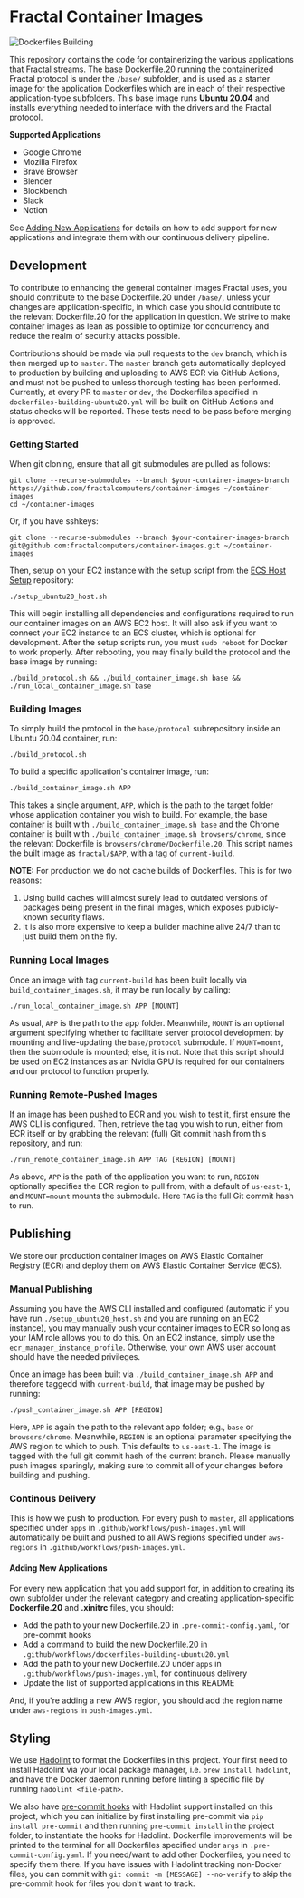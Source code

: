 # Fractal Container Images

![Dockerfiles Building](https://github.com/fractalcomputers/container-images/workflows/Dockerfiles%20Building/badge.svg)

This repository contains the code for containerizing the various applications that Fractal streams. The base Dockerfile.20 running the containerized Fractal protocol is under the `/base/` subfolder, and is used as a starter image for the application Dockerfiles which are in each of their respective application-type subfolders. This base image runs **Ubuntu 20.04** and installs everything needed to interface with the drivers and the Fractal protocol.

**Supported Applications**
- Google Chrome
- Mozilla Firefox
- Brave Browser
- Blender
- Blockbench
- Slack
- Notion

See [Adding New Applications](#Adding-New-Applications) for details on how to add support for new applications and integrate them with our continuous delivery pipeline.

## Development

To contribute to enhancing the general container images Fractal uses, you should contribute to the base Dockerfile.20 under `/base/`, unless your changes are application-specific, in which case you should contribute to the relevant Dockerfile.20 for the application in question. We strive to make container images as lean as possible to optimize for concurrency and reduce the realm of security attacks possible.

Contributions should be made via pull requests to the `dev` branch, which is then merged up to `master`. The `master` branch gets automatically deployed to production by building and uploading to AWS ECR via GitHub Actions, and must not be pushed to unless thorough testing has been performed. Currently, at every PR to `master` or `dev`, the Dockerfiles specified in `dockerfiles-building-ubuntu20.yml` will be built on GitHub Actions and status checks will be reported. These tests need to be pass before merging is approved.

### Getting Started

When git cloning, ensure that all git submodules are pulled as follows:

```
git clone --recurse-submodules --branch $your-container-images-branch https://github.com/fractalcomputers/container-images ~/container-images
cd ~/container-images
```

Or, if you have sshkeys:

```
git clone --recurse-submodules --branch $your-container-images-branch git@github.com:fractalcomputers/container-images.git ~/container-images
```

Then, setup on your EC2 instance with the setup script from the [ECS Host Setup](https://github.com/fractalcomputers/ecs-host-setup/) repository: 

```
./setup_ubuntu20_host.sh
```

This will begin installing all dependencies and configurations required to run our container images on an AWS EC2 host. It will also ask if you want to connect your EC2 instance to an ECS cluster, which is optional for development. After the setup scripts run, you must `sudo reboot` for Docker to work properly. After rebooting, you may finally build the protocol and the base image by running:

```
./build_protocol.sh && ./build_container_image.sh base && ./run_local_container_image.sh base
```

### Building Images

To simply build the protocol in the `base/protocol` subrepository inside an Ubuntu 20.04 container, run:

```
./build_protocol.sh
```

To build a specific application's container image, run:

```
./build_container_image.sh APP
```

This takes a single argument, `APP`, which is the path to the target folder whose application container you wish to build. For example, the base container is built with `./build_container_image.sh base` and the Chrome container is built with `./build_container_image.sh browsers/chrome`, since the relevant Dockerfile is `browsers/chrome/Dockerfile.20`. This script names the built image as `fractal/$APP`, with a tag of `current-build`.

__NOTE:__ For production we do not cache builds of Dockerfiles. This is for two reasons: 
1. Using build caches will almost surely lead to outdated versions of packages being present in the final images, which exposes publicly-known security flaws.
2. It is also more expensive to keep a builder machine alive 24/7 than to just build them on the fly. 

### Running Local Images

Once an image with tag `current-build` has been built locally via `build_container_images.sh`, it may be run locally by calling:

```
./run_local_container_image.sh APP [MOUNT]
```

As usual, `APP` is the path to the app folder. Meanwhile, `MOUNT` is an optional argument specifying whether to facilitate server protocol development by mounting and live-updating the `base/protocol` submodule. If `MOUNT=mount`, then the submodule is mounted; else, it is not. Note that this script should be used on EC2 instances as an Nvidia GPU is required for our containers and our protocol to function properly.

### Running Remote-Pushed Images

If an image has been pushed to ECR and you wish to test it, first ensure the AWS CLI is configured. Then, retrieve the tag you wish to run, either from ECR itself or by grabbing the relevant (full) Git commit hash from this repository, and run:

```
./run_remote_container_image.sh APP TAG [REGION] [MOUNT]
```

As above, `APP` is the path of the application you want to run, `REGION` optionally specifies the ECR region to pull from, with a default of `us-east-1`, and `MOUNT=mount` mounts the submodule. Here `TAG` is the full Git commit hash to run.

## Publishing

We store our production container images on AWS Elastic Container Registry (ECR) and deploy them on AWS Elastic Container Service (ECS). 

### Manual Publishing

Assuming you have the AWS CLI installed and configured (automatic if you have run `./setup_ubuntu20_host.sh` and you are running on an EC2 instance), you may manually push your container images to ECR so long as your IAM role allows you to do this. On an EC2 instance, simply use the `ecr_manager_instance_profile`. Otherwise, your own AWS user account should have the needed privileges.

Once an image has been built via `./build_container_image.sh APP` and therefore taggedd with `current-build`, that image may be pushed by running:

```
./push_container_image.sh APP [REGION]
```

Here, `APP` is again the path to the relevant app folder; e.g., `base` or `browsers/chrome`. Meanwhile, `REGION` is an optional parameter specifying the AWS region to which to push. This defaults to `us-east-1`. The image is tagged with the full git commit hash of the current branch. Please manually push images sparingly, making sure to commit all of your changes before building and pushing.

### Continous Delivery

This is how we push to production. For every push to `master`, all applications specified under `apps` in `.github/workflows/push-images.yml` will automatically be built and pushed to all AWS regions specified under `aws-regions` in `.github/workflows/push-images.yml`.

#### Adding New Applications

For every new application that you add support for, in addition to creating its own subfolder under the relevant category and creating application-specific **Dockerfile.20** and **.xinitrc** files, you should:

- Add the path to your new Dockerfile.20 in `.pre-commit-config.yaml`, for pre-commit hooks
- Add a command to build the new Dockerfile.20 in `.github/workflows/dockerfiles-building-ubuntu20.yml`
- Add the path to your new Dockerfile.20 under `apps` in `.github/workflows/push-images.yml`, for continuous delivery
- Update the list of supported applications in this README

And, if you're adding a new AWS region, you should add the region name under `aws-regions` in `push-images.yml`.

## Styling

We use [Hadolint](https://github.com/hadolint/hadolint) to format the Dockerfiles in this project. Your first need to install Hadolint via your local package manager, i.e. `brew install hadolint`, and have the Docker daemon running before linting a specific file by running `hadolint <file-path>`.

We also have [pre-commit hooks](https://pre-commit.com/) with Hadolint support installed on this project, which you can initialize by first installing pre-commit via `pip install pre-commit` and then running `pre-commit install` in the project folder, to instantiate the hooks for Hadolint. Dockerfile improvements will be printed to the terminal for all Dockerfiles specified under `args` in `.pre-commit-config.yaml`. If you need/want to add other Dockerfiles, you need to specify them there. If you have issues with Hadolint tracking non-Docker files, you can commit with `git commit -m [MESSAGE] --no-verify` to skip the pre-commit hook for files you don't want to track.
